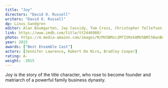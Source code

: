 ```yaml
---
title: "Joy"
directors: "David O. Russell"
writers: "David O. Russell"
dp: Linus Sandgren
editor: Alan Baumgarten, Jay Cassidy, Tom Cross, Christopher Tellefsen
link: https://www.imdb.com/title/tt2446980/
photo: https://m.media-amazon.com/images/M/MV5BMzc2MTI5Mzk0MV5BMl5BanBnXkFtZTgwMDIxMDg1NjE@._V1_.jpg
year: 2015
awards: ["Best Ensemble Cast"]
actors: [Jennifer Lawrence, Robert De Niro, Bradley Cooper]
rating: A-
weight: -2015
---
```


Joy is the story of the title character, who rose to become founder and matriarch of a powerful family business dynasty.
